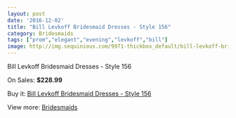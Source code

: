 ```yaml
---
layout: post
date: '2016-12-02'
title: "Bill Levkoff Bridesmaid Dresses - Style 156"
category: Bridesmaids
tags: ["prom","elegant","evening","levkoff","bill"]
image: http://img.sequinious.com/9971-thickbox_default/bill-levkoff-bridesmaid-dresses-style-156.jpg
---
```

Bill Levkoff Bridesmaid Dresses - Style 156

On Sales: **$228.99**
<a href="https://www.sequinious.com/bridesmaids/4424-bill-levkoff-bridesmaid-dresses-style-156.html"><amp-img layout="responsive" width="600" height="600" src="//img.sequinious.com/9971-thickbox_default/bill-levkoff-bridesmaid-dresses-style-156.jpg" alt="Bill Levkoff Bridesmaid Dresses - Style 156 0" /></a>

Buy it: [Bill Levkoff Bridesmaid Dresses - Style 156](https://www.sequinious.com/bridesmaids/4424-bill-levkoff-bridesmaid-dresses-style-156.html "Bill Levkoff Bridesmaid Dresses - Style 156")

View more: [Bridesmaids](https://www.sequinious.com/3-bridesmaids "Bridesmaids")
